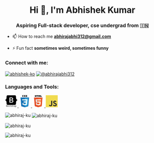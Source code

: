 <h1 align="center">Hi 👋, I'm Abhishek Kumar</h1>
<h3 align="center">Aspiring Full-stack developer, cse undergrad from 🇮🇳</h3>


- 📫 How to reach me **abhirajabhi312@gmail.com**

- ⚡ Fun fact **sometimes weird, sometimes funny**

<h3 align="left">Connect with me:</h3>
<p align="left">
<a href="https://linkedin.com/in/abhishek-ko" target="blank"><img align="center" src="https://raw.githubusercontent.com/rahuldkjain/github-profile-readme-generator/master/src/images/icons/Social/linked-in-alt.svg" alt="abhishek-ko" height="30" width="40" /></a>
<a href="https://www.hackerrank.com/knightmen" target="blank"><img align="center" src="https://raw.githubusercontent.com/rahuldkjain/github-profile-readme-generator/master/src/images/icons/Social/hackerrank.svg" alt="@abhirajabhi312" height="30" width="40" /></a>
</p>

<h3 align="left">Languages and Tools:</h3>
<p align="left"> <a href="https://getbootstrap.com" target="_blank" rel="noreferrer"> <img src="https://raw.githubusercontent.com/devicons/devicon/master/icons/bootstrap/bootstrap-plain-wordmark.svg" alt="bootstrap" width="40" height="40"/> </a> <a href="https://www.w3schools.com/css/" target="_blank" rel="noreferrer"> <img src="https://raw.githubusercontent.com/devicons/devicon/master/icons/css3/css3-original-wordmark.svg" alt="css3" width="40" height="40"/> </a> <a href="https://www.w3.org/html/" target="_blank" rel="noreferrer"> <img src="https://raw.githubusercontent.com/devicons/devicon/master/icons/html5/html5-original-wordmark.svg" alt="html5" width="40" height="40"/> </a> <a href="https://developer.mozilla.org/en-US/docs/Web/JavaScript" target="_blank" rel="noreferrer"> <img src="https://raw.githubusercontent.com/devicons/devicon/master/icons/javascript/javascript-original.svg" alt="javascript" width="40" height="40"/> </a> </p>

<p><img align="left" src="https://github-readme-stats.vercel.app/api/top-langs?username=abhiraj-ku&show_icons=true&locale=en&layout=compact" alt="abhiraj-ku" /></p>

<p>&nbsp;<img align="center" src="https://github-readme-stats.vercel.app/api?username=abhiraj-ku&show_icons=true&locale=en" alt="abhiraj-ku" /></p>

<p><img align="center" src="https://github-readme-streak-stats.herokuapp.com/?user=abhiraj-ku&" alt="abhiraj-ku" /></p>

<!-- No of visitors -->
<p align="left"> <img src="https://komarev.com/ghpvc/?username=abhiraj-ku&label=Profile%20views&color=0e75b6&style=flat" alt="abhiraj-ku" /> </p>



